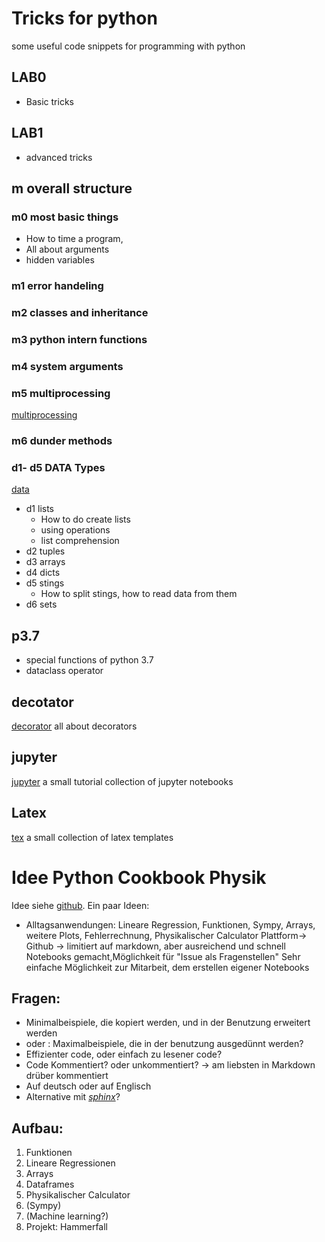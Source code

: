 # Tricks for python

some useful code snippets for programming with python

## LAB0
* Basic tricks
## LAB1
* advanced tricks

## m overall structure

### m0 most basic things
* How to time a program,
* All about arguments
* hidden variables

### m1 error handeling

### m2 classes and inheritance

### m3 python intern functions

### m4 system arguments

### m5 multiprocessing
[multiprocessing](m5_multiprocessing_parallel_python.py)
### m6 dunder methods


### d1- d5 DATA Types
[data](d0_all_data_files.py)
* d1 lists
    * How to do create lists
    * using operations
    * list comprehension  
* d2 tuples 
* d3 arrays
* d4 dicts 
* d5 stings
    * How to split stings, how to read data from them 
* d6 sets


## p3.7
* special functions of python 3.7
* dataclass operator

## decotator 
[decorator](./decorator) all about decorators 


## jupyter 
[jupyter](./jupyter) a small tutorial collection of jupyter notebooks 


## Latex 
[tex](./tex) a small collection of latex templates






# Idee Python Cookbook Physik

Idee siehe [github](https://github.com/kolibril13/physics-exchange).
Ein paar Ideen:
* Alltagsanwendungen: Lineare Regression, Funktionen, Sympy, Arrays, weitere Plots, Fehlerrechnung, Physikalischer Calculator
Plattform-> Github -> limitiert auf markdown, aber ausreichend und schnell Notebooks gemacht,Möglichkeit für "Issue als Fragenstellen"
Sehr einfache Möglichkeit zur Mitarbeit, dem erstellen eigener Notebooks


## Fragen:

* Minimalbeispiele, die kopiert werden, und in der Benutzung erweitert werden
* oder : Maximalbeispiele, die in der benutzung ausgedünnt werden?
* Effizienter code, oder einfach zu lesener code?
* Code Kommentiert? oder unkommentiert?
-> am liebsten in Markdown drüber kommentiert
* Auf deutsch oder auf Englisch
* Alternative mit [*sphinx*](https://scikit-image.org/docs/dev/auto_examples/)?

## Aufbau:

1. Funktionen
2. Lineare Regressionen
3. Arrays
4. Dataframes
5. Physikalischer Calculator
6. (Sympy)
7. (Machine learning?)
8. Projekt: Hammerfall
